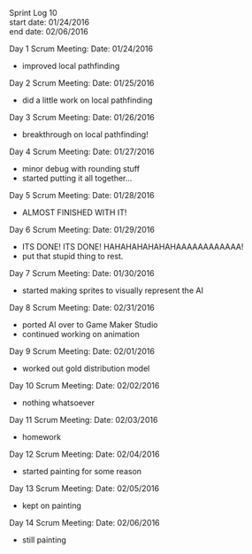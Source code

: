 Sprint Log 10 <br>
start date: 01/24/2016 <br>
end date: 02/06/2016 <br>

Day 1 Scrum Meeting:
Date: 01/24/2016
 - improved local pathfinding

Day 2 Scrum Meeting:
Date: 01/25/2016
 - did a little work on local pathfinding

Day 3 Scrum Meeting:
Date: 01/26/2016
 - breakthrough on local pathfinding!

Day 4 Scrum Meeting:
Date: 01/27/2016
 - minor debug with rounding stuff
 - started putting it all together...
 
Day 5 Scrum Meeting:
Date: 01/28/2016
 - ALMOST FINISHED WITH IT!
 
Day 6 Scrum Meeting:
Date: 01/29/2016
 - ITS DONE! ITS DONE! HAHAHAHAHAHAHAAAAAAAAAAAA!
 - put that stupid thing to rest.

Day 7 Scrum Meeting:
Date: 01/30/2016
 - started making sprites to visually represent the AI

Day 8 Scrum Meeting:
Date: 02/31/2016
 - ported AI over to Game Maker Studio
 - continued working on animation

Day 9 Scrum Meeting:
Date: 02/01/2016
 - worked out gold distribution model

Day 10 Scrum Meeting:
Date: 02/02/2016
 - nothing whatsoever

Day 11 Scrum Meeting:
Date: 02/03/2016
 - homework

Day 12 Scrum Meeting:
Date: 02/04/2016
 - started painting for some reason

Day 13 Scrum Meeting:
Date: 02/05/2016
 - kept on painting

Day 14 Scrum Meeting:
Date: 02/06/2016
 - still painting
